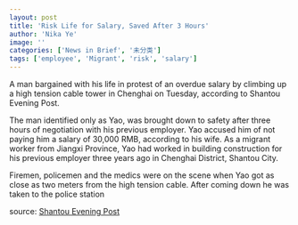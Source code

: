 ```yaml
---
layout: post
title: 'Risk Life for Salary, Saved After 3 Hours'
author: 'Nika Ye'
image: ''
categories: ['News in Brief', '未分类']
tags: ['employee', 'Migrant', 'risk', 'salary']
---
```


A man bargained with his life in protest of an overdue salary by climbing up a high tension cable tower in Chenghai on Tuesday, according to Shantou Evening Post.

The man identified only as Yao, was brought down to safety after three hours of negotiation with his previous employer. Yao accused him of not paying him a salary of 30,000 RMB, according to his wife. As a migrant worker from Jiangxi Province, Yao had worked in building construction for his previous employer three years ago in Chenghai District, Shantou City.

Firemen, policemen and the medics were on the scene when Yao got as close as two meters from the high tension cable. After coming down he was taken to the police station

source: [Shantou Evening Post](http://www.dahuawang.com/localnews/showlocal.asp?no=110007)